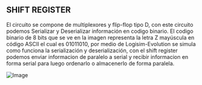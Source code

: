 ## **SHIFT REGISTER**  

El circuito se compone de multiplexores y flip-flop tipo D, con este circuito podemos Serializar y Deserializar información en codigo binario. El codigo binario de 8 bits que se ve en la imagen representa la letra Z mayúscula en código ASCII el cual es 01011010, por medio de Logisim-Evolution se simula como funciona la serialización y deserialización, con el shift register podemos enviar informacion de paralelo a serial y recibir informacion en forma serial para luego ordenarlo o almacenerlo de forma paralela. 

![Image](https://github.com/user-attachments/assets/5a42d002-2699-48a0-91cd-a83281cf5d28)
